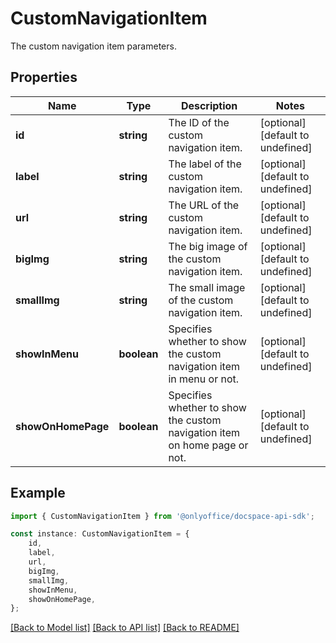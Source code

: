 # CustomNavigationItem

The custom navigation item parameters.

## Properties

Name | Type | Description | Notes
------------ | ------------- | ------------- | -------------
**id** | **string** | The ID of the custom navigation item. | [optional] [default to undefined]
**label** | **string** | The label of the custom navigation item. | [optional] [default to undefined]
**url** | **string** | The URL of the custom navigation item. | [optional] [default to undefined]
**bigImg** | **string** | The big image of the custom navigation item. | [optional] [default to undefined]
**smallImg** | **string** | The small image of the custom navigation item. | [optional] [default to undefined]
**showInMenu** | **boolean** | Specifies whether to show the custom navigation item in menu or not. | [optional] [default to undefined]
**showOnHomePage** | **boolean** | Specifies whether to show the custom navigation item on home page or not. | [optional] [default to undefined]

## Example

```typescript
import { CustomNavigationItem } from '@onlyoffice/docspace-api-sdk';

const instance: CustomNavigationItem = {
    id,
    label,
    url,
    bigImg,
    smallImg,
    showInMenu,
    showOnHomePage,
};
```

[[Back to Model list]](../README.md#documentation-for-models) [[Back to API list]](../README.md#documentation-for-api-endpoints) [[Back to README]](../README.md)
